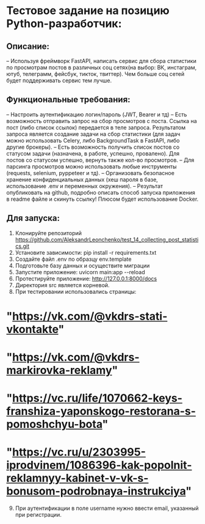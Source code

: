 # Тестовое задание на позицию Python-разработчик:

## Описание:
– Используя фреймворк FastAPI, написать сервис для сбора статистики по просмотрам постов в различных соц сетях(на выбор: ВК, инстаграм, ютуб, телеграмм, фейсбук, тикток, твиттер). Чем больше соц сетей будет поддерживать сервис тем лучше.

## Функциональные требования:
– Настроить аутентификацию логин/пароль (JWT, Bearer и тд)
– Есть возможность отправить запрос на сбор просмотров с поста. Ссылка на пост (либо список ссылок) передается в теле запроса. Результатом запроса является создание задачи на сбор статистики (для задач можно использовать Celery, либо BackgroundTask в FastAPI, либо другие брокеры).
– Есть возможность получить список постов со статусом задачи (назначена, в работе, успешно, провалено). Для постов со статусом успешно, вернуть также кол-во просмотров.
– Для парсинга просмотров можно использовать любые инструменты (requests, selenium, pyppeteer и тд).
– Организовать безопасное хранение конфиденциальных данных (хеш пароля в базе, использование .env и переменных окружения).
– Результат опубликовать на github, подробно описать способ запуска приложения в readme файле и скинуть ссылку! Плюсом будет использование Docker.

## Для запуска:
1. Клонируйте репозиторий https://github.com/AleksandrLeonchenko/test_14_collecting_post_statistics.git
2. Установите зависимости: pip install -r requirements.txt
3. Создайте файл .env по образцу env.template
4. Подготовьте базу данных и осуществите миграции
5. Запустите приложение: uvicorn main:app --reload
6. Протестируйте приложение: http://127.0.0.1:8000/docs
7. Директория src является корневой.
8. При тестировании использовались страницы: 
# "https://vk.com/@vkdrs-stati-vkontakte"
# "https://vk.com/@vkdrs-markirovka-reklamy"
# "https://vc.ru/life/1070662-keys-franshiza-yaponskogo-restorana-s-pomoshchyu-bota"
# "https://vc.ru/u/2303995-iprodvinem/1086396-kak-popolnit-reklamnyy-kabinet-v-vk-s-bonusom-podrobnaya-instrukciya"
9. При аутентификации в поле username нужно ввести email, указанный при регистрации.



